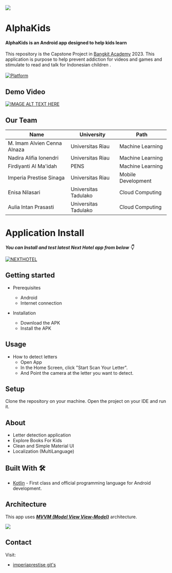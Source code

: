 ![](https://ibb.co.com/NpvVKyz)

# **AlphaKids** 

#### AlphaKids is an Android app designed to help kids learn

This repository is the Capstone Project in [Bangkit Academy](https://grow.google/intl/id_id/bangkit/) 2023. This application is purpose to help prevent addiction for videos and games and stimulate to read and talk for Indonesian children .<br><br>
 [![Platform](https://img.shields.io/badge/platform-Android-green.svg)](http://developer.android.com/index.html)<br>
 
## Demo Video 
[![IMAGE ALT TEXT HERE](https://img.youtube.com/vi/LqT9L06kNBc/0.jpg)](https://www.youtube.com/watch?v=LqT9L06kNBc)

## Our Team
| Name                            | University           | Path               |
| -------------                   | -------------        |   -------------    |
| M. Imam Alvien Cenna Alnaza     | Universitas Riau     | Machine Learning   |
| Nadira Alifia Ionendri          | Universitas Riau     | Machine Learning   |
| Firdiyanti Al Ma'idah           | PENS                 | Machine Learning   |
| Imperia Prestise Sinaga         | Universitas Riau     | Mobile Development |
| Enisa Nilasari                  | Universitas Tadulako | Cloud Computing    |
| Aulia Intan Prasasti            | Universitas Tadulako | Cloud Computing    |

# Application Install

***You can Install and test latest Next Hotel app from below 👇***

[![NEXTHOTEL](https://img.shields.io/badge/AlphaKids✅-APK-red.svg?style=for-the-badge&logo=android)](https://drive.google.com/uc?export=download&id=1EdHCojIALyHgfL13V3pYyrIbIzh_f-N8)


## Getting started
- Prerequisites
  - Android
  - Internet connection

- Installation
  - Download the APK
  - Install the APK

## Usage
- How to detect letters
  - Open App
  - In the Home Screen, click "Start Scan Your Letter".
  - And Point the camera at the letter you want to detect.

## Setup
Clone the repository on your machine. Open the project on your IDE and run it.

## About
- Letter detection application
- Explore Books For Kids
- Clean and Simple Material UI
- Localization (MultiLanguage)

## Built With 🛠
- [Kotlin](https://kotlinlang.org/) - First class and official programming language for Android development.
  
## Architecture
This app uses [***MVVM (Model View View-Model)***](https://developer.android.com/jetpack/docs/guide#recommended-app-arch) architecture.

![](https://developer.android.com/topic/libraries/architecture/images/final-architecture.png)

## Contact
Visit:
- [imperiaprestise git's](https://github.com/imperiaprestise)
